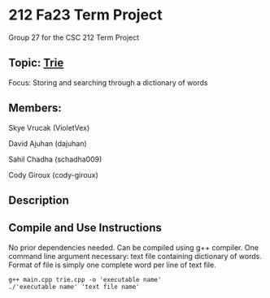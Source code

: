 # 212 Fa23 Term Project
Group 27 for the CSC 212 Term Project

## Topic: [Trie](https://en.wikipedia.org/wiki/Trie)
Focus: Storing and searching through a dictionary of words

## Members:
Skye Vrucak  (VioletVex)

David Ajuhan  (dajuhan)

Sahil Chadha  (schadha009)

Cody Giroux  (cody-giroux)

## Description

## Compile and Use Instructions
No prior dependencies needed. Can be compiled using g++ compiler. One command line argument necessary: text file containing dictionary of words. Format of file is simply one complete word per line of text file.
```
g++ main.cpp trie.cpp -o 'executable name'
./'executable name' 'text file name' 
```
